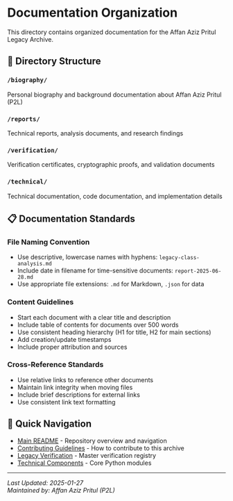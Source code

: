 # Documentation Organization

This directory contains organized documentation for the Affan Aziz Pritul Legacy Archive.

## 📁 Directory Structure

### `/biography/`
Personal biography and background documentation about Affan Aziz Pritul (P2L)

### `/reports/`
Technical reports, analysis documents, and research findings

### `/verification/`
Verification certificates, cryptographic proofs, and validation documents

### `/technical/`
Technical documentation, code documentation, and implementation details

## 📋 Documentation Standards

### File Naming Convention
- Use descriptive, lowercase names with hyphens: `legacy-class-analysis.md`
- Include date in filename for time-sensitive documents: `report-2025-06-28.md`
- Use appropriate file extensions: `.md` for Markdown, `.json` for data

### Content Guidelines
- Start each document with a clear title and description
- Include table of contents for documents over 500 words
- Use consistent heading hierarchy (H1 for title, H2 for main sections)
- Add creation/update timestamps
- Include proper attribution and sources

### Cross-Reference Standards
- Use relative links to reference other documents
- Maintain link integrity when moving files
- Include brief descriptions for external links
- Use consistent link text formatting

## 🔗 Quick Navigation

- [Main README](../README.md) - Repository overview and navigation
- [Contributing Guidelines](../CONTRIBUTING.md) - How to contribute to this archive
- [Legacy Verification](../legacy.json) - Master verification registry
- [Technical Components](../pritul_mirror_log.py) - Core Python modules

---

*Last Updated: 2025-01-27*  
*Maintained by: Affan Aziz Pritul (P2L)*